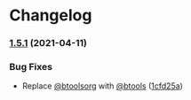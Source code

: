 # Changelog

### [1.5.1](https://www.github.com/btoolsorg/apis/compare/v1.5.0...v1.5.1) (2021-04-11)


### Bug Fixes

* Replace [@btoolsorg](https://www.github.com/btoolsorg) with [@btools](https://www.github.com/btools) ([1cfd25a](https://www.github.com/btoolsorg/apis/commit/1cfd25a062a96f15bb3e08d0ca3f0d4d2870ba28))
